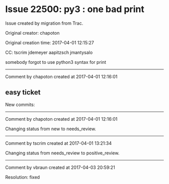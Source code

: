 # Issue 22500: py3 : one bad print

Issue created by migration from Trac.

Original creator: chapoton

Original creation time: 2017-04-01 12:15:27

CC:  tscrim jdemeyer aapitzsch jmantysalo

somebody forgot to use python3 syntax for print


---

Comment by chapoton created at 2017-04-01 12:16:01

easy ticket
----
New commits:


---

Comment by chapoton created at 2017-04-01 12:16:01

Changing status from new to needs_review.


---

Comment by tscrim created at 2017-04-01 13:21:34

Changing status from needs_review to positive_review.


---

Comment by vbraun created at 2017-04-03 20:59:21

Resolution: fixed
